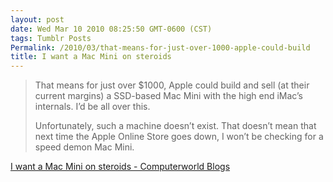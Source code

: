 ```yaml
---
layout: post
date: Wed Mar 10 2010 08:25:50 GMT-0600 (CST)
tags: Tumblr Posts
Permalink: /2010/03/that-means-for-just-over-1000-apple-could-build
title: I want a Mac Mini on steroids
---
```


> That means for just over $1000, Apple could build and sell (at their current margins) a SSD-based Mac Mini with the high end iMac’s internals. I’d be all over this.
> 
> Unfortunately, such a machine doesn’t exist. That doesn’t mean that next time the Apple Online Store goes down, I won’t be checking for a speed demon Mac Mini.

[I want a Mac Mini on steroids - Computerworld Blogs](http://blogs.computerworld.com/15722/i_want_a_mac_mini_on_steroids?source=rss_weintraub)
